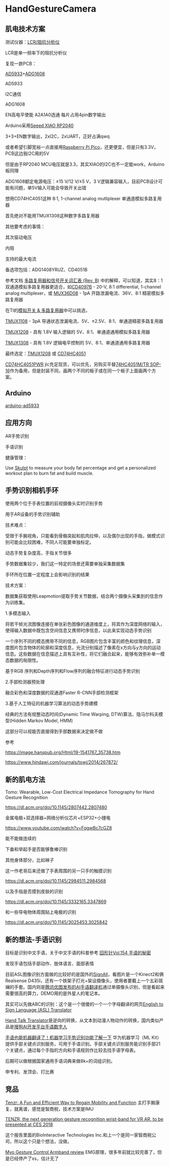 # HandGestureCamera


## 肌电技术方案

测试仪器：[LCR/阻抗分析仪](https://www.hioki.cn/html/methods/power.html)

LCR是单一频率下的阻抗分析仪



复现一款PCB：

[AD5933](https://www.analog.com/cn/products/ad5933.html)+[ADG1608](https://www.analog.com/cn/products/adg1608.html) 

AD5933

I2C通信



ADG1608

EN高电平使能 A2A1A0选通 每片占用4pin数字输出



Arduino采用[Seeed XIAO RP2040](https://www.seeedstudio.com/XIAO-RP2040-v1-0-p-5026.html)

3+3+EN数字输出，2xI2C，2xUART，正好占满qwq

或者希望引脚宽裕一点直接用[Raspberry Pi Pico](https://www.raspberrypi.com/documentation/microcontrollers/raspberry-pi-pico.html)，还更便宜，但是只有3.3V，PCB这边我I2C用的5V

但是由于RP2040 MCU电压就是3.3，其实XIAO的I2C也不一定能work，Arduino板同理

ADG1608额定电源电压：±15 V/12 V/±5 V，3 V逻辑兼容输入，目前PCB设计可能有问题，单5V输入可能会导致开关出错



想用CD74HC4051这种 8:1, 1-channel analog mutliplexer 单通道模拟多路复用器

首先绝对不能用TMUX1308这种数字多路复用器

其他要考虑的事情：

其次驱动电压

内阻

支持的最大电流



备选项包括：ADG1408YRUZ、CD4051B

参考文档 [ 多路复用器和信号开关词汇表 (Rev. B)](https://www.ti.com.cn/cn/lit/pdf/zhcaad5) 中的解释，可以知道，其实8：1双通道模拟多路复用器更适合，如[CD4097B](https://www.ti.com/product/CD4097B) - 20-V, 8:1 differential, 1-channel analog multiplexer，或 [MUX36D08](https://www.ti.com.cn/product/cn/MUX36D08) - 1pA 开路泄漏电流、36V、8:1 精密模拟多路复用器

在TI的[模拟开关 & 多路复用器](https://www.ti.com.cn/zh-cn/switches-multiplexers/analog/overview.html)中可以挑选，

[TMUX1108](https://www.ti.com.cn/product/cn/TMUX1108) - 3pA 导通状态泄漏电流、5V、±2.5V、8:1、单通道精密多路复用器

[TMUX1208](https://www.ti.com.cn/product/cn/TMUX1208) - 具有 1.8V 输入逻辑的 5V、8:1、单通道通用模拟多路复用器

[TMUX1308](https://www.ti.com.cn/product/cn/TMUX1308) - 具有 1.8V 逻辑电平控制的 5V、8:1、单通道通用多路复用器

最终选定：[TMUX1208](https://www.ti.com.cn/product/cn/TMUX1208) 或 [CD74HC4051](https://www.ti.com.cn/product/cn/CD74HC4051)

[CD74HC4051PWR](https://item.szlcsc.com/328685.html) jlc充足现货，可以优先，另购买平替[74HC4051M/TR SOP-16](https://item.szlcsc.com/520618.html)作为备用，但是封装不同，画两个不同的板子或在同一个板子上面画两个方案。



## Arduino

[arduino-ad5933](https://github.com/mjmeli/arduino-ad5933)



## 应用方向

AR手势识别

手语识别



健康管理：

Use [Skulpt](https://www.skulpt.me/) to measure your body fat percentage and get a personalized workout plan to burn fat and build muscle.



## 手势识别相机手环



使用两个位于手表位置的前视摄像头实时识别手势

用于AR设备的手势识别辅助



技术难点：

受限于手腕视角，只能看到骨骼突起和肌肉拉伸，以及偶尔出现的手指，做模式识别可能会比较困难，不同人可能要单独标定。

动态手势复杂度高，手指关节很多

手势数据集较少，我们这一特定的场景还需要单独采集数据集

手环所在位置一定程度上会影响识别的结果



技术方案：

数据集获取使用Leapmotion提取手势关节数据，结合两个摄像头采集到的信息作为训练集。

1.多模态输入

将若干帧光流图像连接在单张彩色图像的通道维度上，将其作为深度网络的输入，使得输入数据中既包含空间信息又携带时序信息，以此来实现动态手势识别

一个序列不同的模态携带不同的信息，RGB图片包含丰富的颜色和纹理信息，深度图片包含物体的轮廓和深度信息，光流分别描述了像素在x方向与y方向的运动信息。这些数据在信息描述上具有互补性，将它们融合起来，能够有效弥补单一模态数据的局限性。

基于RGB 序列和Depth序列和Flow序列的融合特征进行动态手势识别

2.手部检测器预处理

融合彩色和深度数据的双通道Faster R-CNN手部检测框架

3.基于人工特征的机器学习算法的动态手势建模

经典的方法有规整动态时间(Dynamic Time Warping, DTW)算法、隐马尔科夫模型(Hidden Markov Model, HMM)

这部分可以视能否直接得到手部数据来决定做不做



参考

https://image.hanspub.org/Html/19-1541767_35738.htm

https://www.hindawi.com/journals/tswj/2014/267872/



## 新的肌电方法

Tomo: Wearable, Low-Cost Electrical Impedance Tomography for Hand Gesture Recognition

https://dl.acm.org/doi/10.1145/2807442.2807480

金属电极+双选择器+网络分析仪芯片+ESP32+小锂电

https://www.youtube.com/watch?v=FqgwBc7cGZ8

能不能做连续的

下垂和举起手是否能够鲁棒识别

其他身体部分，比如袜子



这一作老哥后来还做了手表周围的另一只手的触摸识别

https://dl.acm.org/doi/10.1145/2984511.2984568

以及手指是否摸到皮肤的识别

https://dl.acm.org/doi/10.1145/3332165.3347869

和一些导电物体周围贴上电极的识别

https://dl.acm.org/doi/10.1145/3025453.3025842



## 新的想法-手语识别

目标是识别中文手语，关于中文手语的科普参考 [回形针Vol.154 手语的秘密](https://www.youtube.com/watch?v=vpkHTLhuDqg)

发现手语包括手部动作、肢体语言、面部表情

目前ASL图像识别方面做的比较好的是国外的[SignAll](https://www.signall.us/)，看图片是一个Kinect2和俩Realsense D435i，还有一个铁架子打光+架设摄像头，使用者要戴上一个五彩斑斓的手套。国内则是[腾讯优图发布的AI手语翻译机](https://cloud.tencent.com/developer/article/1430241)通过单摄像头识别，但是看起来需要很高的算力，DEMO用的是外星人的笔记本。

其实可以先做ABC的识别：这个是一个很傻的一个一个字母翻译的网页[English to Sign Language (ASL) Translator](https://wecapable.com/tools/text-to-sign-language-converter/)

[Hand Talk Translator](https://play.google.com/store/apps/details?id=br.com.handtalk)是逆向的转换，从文本到动漫人物动作的转换，国内类似产品是[搜狗AI开发平台手语数字人](https://ai.sogou.com/solution/signlanguage_digitalman/)

[手语也能机器翻译了！机器学习手势识别功能了解一下](https://blog.51cto.com/u_14815220/3451551) 华为机器学习（ML Kit）提供手部关键点识别服务，可用于手语识别。手部关键点识别服务能识别手部21个关键点，通过每个手指的方向和手语规则作比较去找手语字母表。

后期可以做根据国家通用手语词典来做8k+的词组识别。



申专利、发顶会、打比赛



## 竞品

[Tenzr: A Fun and Efficient Way to Regain Mobility and Function](https://tenzrhealth.com/) 主打手腕康复，就离谱，感觉是智商税，技术方案是IMU

[TENZR, the next generation gesture recognition wrist-band for VR AR, to be presented at CES 2018](https://www.prnewswire.com/news-releases/tenzr-the-next-generation-gesture-recognition-wrist-band-for-vr-ar-to-be-presented-at-ces-2018-300572362.html)

这个报告里面的BioInteractive Technologies Inc.和上一个是同一家智商税公司，所以这个只是个想法，没做。



[Myo Gesture Control Armband review](https://www.digitaltrends.com/pc-accessory-reviews/myo-gesture-control-armband-review/) EMG原理，很多年前就比较完善了，但是已经停产了xs，估计无了
